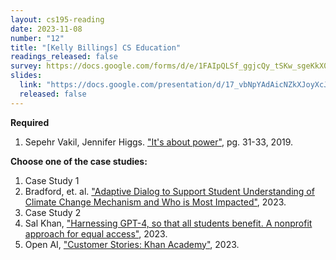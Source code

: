 ```yaml
---
layout: cs195-reading
date: 2023-11-08
number: "12"
title: "[Kelly Billings] CS Education"
readings_released: false
survey: https://docs.google.com/forms/d/e/1FAIpQLSf_ggjcQy_tSKw_sgeKkX00N3zkAyTVhotDWa81kk54kL3bVA/viewform
slides:
  link: "https://docs.google.com/presentation/d/17_vbNpYAdAicNZkXJoyXcJwWtRYwEVAO9_i25dgwzuk/edit?usp=sharing"
  released: false
---
```


**Required**
1. Sepehr Vakil, Jennifer Higgs. ["It's about power"](https://drive.google.com/file/d/1vSImOfWXC2MLgOQmWp7KsIbCDw1D0F_x/view?usp=sharing), pg. 31-33, 2019.

**Choose one of the case studies:**
1. Case Study 1
  1. Bradford, et. al. ["Adaptive Dialog to Support Student Understanding of Climate Change Mechanism and Who is Most Impacted"](https://repository.isls.org/bitstream/1/10333/1/ICLS2023_816-823.pdf), 2023. 
2. Case Study 2
  1. Sal Khan, ["Harnessing GPT-4, so that all students benefit. A nonprofit approach for equal access"](https://blog.khanacademy.org/harnessing-ai-so-that-all-students-benefit-a-nonprofit-approach-for-equal-access/), 2023.
  2. Open AI, ["Customer Stories: Khan Academy"](https://openai.com/customer-stories/khan-academy), 2023.